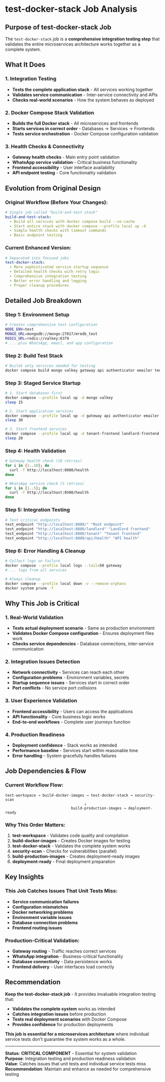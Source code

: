 #  test-docker-stack Job Analysis

##  **Purpose of test-docker-stack Job**

The `test-docker-stack` job is a **comprehensive integration testing step** that validates the entire microservices architecture works together as a complete system.

##  **What It Does**

### **1. Integration Testing** 
- **Tests the complete application stack** - All services working together
- **Validates service communication** - Inter-service connectivity and APIs
- **Checks real-world scenarios** - How the system behaves as deployed

### **2. Docker Compose Stack Validation** 
- **Builds the full Docker stack** - All microservices and frontends
- **Starts services in correct order** - Databases → Services → Frontends
- **Tests service orchestration** - Docker Compose configuration validation

### **3. Health Checks & Connectivity** 
- **Gateway health checks** - Main entry point validation
- **WhatsApp service validation** - Critical business functionality
- **Frontend accessibility** - User interface availability
- **API endpoint testing** - Core functionality validation

##  **Evolution from Original Design**

### **Original Workflow** (Before Your Changes):
```yaml
# Single job called "build-and-test-stack"
build-and-test-stack:
  - Build all services with docker compose build --no-cache
  - Start entire stack with docker compose --profile local up -d
  - Simple health checks with timeout commands
  - Basic endpoint testing
```

### **Current Enhanced Version**:
```yaml
# Separated into focused jobs
test-docker-stack:
  - More sophisticated service startup sequence
  - Detailed health checks with retry logic
  - Comprehensive integration testing
  - Better error handling and logging
  - Proper cleanup procedures
```

##  **Detailed Job Breakdown**

### **Step 1: Environment Setup**
```bash
# Creates comprehensive test configuration
NODE_ENV=test
MONGO_URL=mongodb://mongo:27017/mredb_test
REDIS_URL=redis://valkey:6379
# ... plus WhatsApp, email, and app configuration
```

### **Step 2: Build Test Stack**
```bash
# Builds only services needed for testing
docker compose build mongo valkey gateway api authenticator emailer tenantapi whatsapp tenant-frontend landlord-frontend
```

### **Step 3: Staged Service Startup**
```bash
# 1. Start databases first
docker compose --profile local up -d mongo valkey
sleep 15

# 2. Start application services
docker compose --profile local up -d gateway api authenticator emailer tenantapi whatsapp
sleep 30

# 3. Start frontend services
docker compose --profile local up -d tenant-frontend landlord-frontend
sleep 20
```

### **Step 4: Health Validation**
```bash
# Gateway health check (10 retries)
for i in {1..10}; do
  curl -f http://localhost:8080/health
done

# WhatsApp service check (5 retries)
for i in {1..5}; do
  curl -f http://localhost:8500/health
done
```

### **Step 5: Integration Testing**
```bash
# Test critical endpoints
test_endpoint "http://localhost:8080/" "Root endpoint"
test_endpoint "http://localhost:8080/landlord" "Landlord frontend"
test_endpoint "http://localhost:8080/tenant" "Tenant frontend"
test_endpoint "http://localhost:8080/api/health" "API health"
```

### **Step 6: Error Handling & Cleanup**
```bash
# Collect logs on failure
docker compose --profile local logs --tail=50 gateway
# ... logs from all services

# Always cleanup
docker compose --profile local down -v --remove-orphans
docker system prune -f
```

##  **Why This Job is Critical**

### **1. Real-World Validation** 
- **Tests actual deployment scenario** - Same as production environment
- **Validates Docker Compose configuration** - Ensures deployment files work
- **Checks service dependencies** - Database connections, inter-service communication

### **2. Integration Issues Detection** 
- **Network connectivity** - Services can reach each other
- **Configuration problems** - Environment variables, secrets
- **Startup sequence issues** - Services start in correct order
- **Port conflicts** - No service port collisions

### **3. User Experience Validation** 
- **Frontend accessibility** - Users can access the applications
- **API functionality** - Core business logic works
- **End-to-end workflows** - Complete user journeys function

### **4. Production Readiness** 
- **Deployment confidence** - Stack works as intended
- **Performance baseline** - Services start within reasonable time
- **Error handling** - System gracefully handles failures

##  **Job Dependencies & Flow**

### **Current Workflow Flow**:
```
test-workspace → build-docker-images → test-docker-stack → security-scan
                                    ↓
                              build-production-images → deployment-ready
```

### **Why This Order Matters**:
1. **test-workspace** - Validates code quality and compilation
2. **build-docker-images** - Creates Docker images for testing
3. **test-docker-stack** - Validates the complete system works
4. **security-scan** - Checks for vulnerabilities (parallel)
5. **build-production-images** - Creates deployment-ready images
6. **deployment-ready** - Final deployment preparation

##  **Key Insights**

### **This Job Catches Issues That Unit Tests Miss**:
-  **Service communication failures**
-  **Configuration mismatches**
-  **Docker networking problems**
-  **Environment variable issues**
-  **Database connection problems**
-  **Frontend routing issues**

### **Production-Critical Validation**:
-  **Gateway routing** - Traffic reaches correct services
-  **WhatsApp integration** - Business-critical functionality
-  **Database connectivity** - Data persistence works
-  **Frontend delivery** - User interfaces load correctly

##  **Recommendation**

**Keep the test-docker-stack job** - It provides invaluable integration testing that:
-  **Validates the complete system** works as intended
-  **Catches integration issues** before production
-  **Tests real deployment scenarios** with Docker Compose
-  **Provides confidence** for production deployments

**This job is essential for a microservices architecture** where individual service tests don't guarantee the system works as a whole.

---

**Status**:  **CRITICAL COMPONENT** - Essential for system validation  
**Purpose**: Integration testing and production readiness validation  
**Value**: Catches issues that unit tests and individual service tests miss  
**Recommendation**: Maintain and enhance as needed for comprehensive testing

